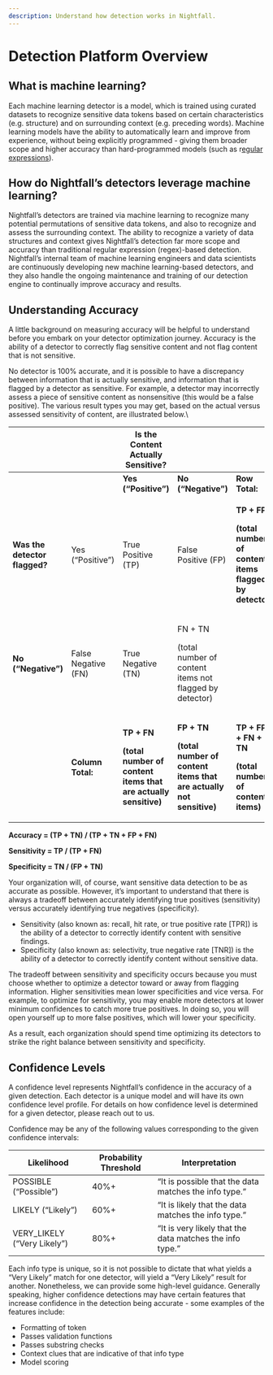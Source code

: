 ```yaml
---
description: Understand how detection works in Nightfall.
---
```


# Detection Platform Overview

## **What is machine learning?**

Each machine learning detector is a model, which is trained using curated datasets to recognize sensitive data tokens based on certain characteristics (e.g. structure) and on surrounding context (e.g. preceding words). Machine learning models have the ability to automatically learn and improve from experience, without being explicitly programmed - giving them broader scope and higher accuracy than hard-programmed models (such as r[egular expressions](faq/regex_library.md)).&#x20;

## **How do Nightfall’s detectors leverage machine learning?**

Nightfall’s detectors are trained via machine learning to recognize many potential permutations of sensitive data tokens, and also to recognize and assess the surrounding context. The ability to recognize a variety of data structures and context gives Nightfall’s detection far more scope and accuracy than traditional regular expression (regex)-based detection. Nightfall’s internal team of machine learning engineers and data scientists are continuously developing new machine learning-based detectors, and they also handle the ongoing maintenance and training of our detection engine to continually improve accuracy and results.

## **Understanding Accuracy**

A little background on measuring accuracy will be helpful to understand before you embark on your detector optimization journey. Accuracy is the ability of a detector to correctly flag sensitive content and not flag content that is not sensitive.&#x20;

No detector is 100% accurate, and it is possible to have a discrepancy between information that is actually sensitive, and information that is flagged by a detector as sensitive. For example, a detector may incorrectly assess a piece of sensitive content as nonsensitive (this would be a false positive). The various result types you may get, based on the actual versus assessed sensitivity of content, are illustrated below.\


|                               |                     | **Is the Content Actually Sensitive?**                                                                                 |                                                                                                                            |                                                                                                                 |
| ----------------------------- | ------------------- | ---------------------------------------------------------------------------------------------------------------------- | -------------------------------------------------------------------------------------------------------------------------- | --------------------------------------------------------------------------------------------------------------- |
|                               |                     | **Yes (“Positive”)**                                                                                                   | **No (“Negative”)**                                                                                                        | **Row Total:**                                                                                                  |
| **Was the detector flagged?** | Yes (“Positive”)    | True Positive (TP)                                                                                                     | False Positive (FP)                                                                                                        | <p><strong>TP + FP</strong> <br></p><p><strong>(total number of content items flagged by detector)</strong></p> |
| **No (“Negative”)**           | False Negative (FN) | True Negative (TN)                                                                                                     | <p>FN + TN<br></p><p>(total number of content items not flagged by detector)</p>                                           |                                                                                                                 |
|                               | **Column Total:**   | <p><strong>TP + FN</strong><br></p><p><strong>(total number of content items that are actually sensitive)</strong></p> | <p><strong>FP + TN</strong><br></p><p><strong>(total number of content items that are actually not sensitive)</strong></p> | <p><strong>TP + FP + FN + TN</strong><br></p><p><strong>(total number of content items)</strong></p>            |

**Accuracy = (TP + TN) / (TP + TN + FP + FN)**

**Sensitivity = TP / (TP + FN)**

**Specificity = TN / (FP + TN)**

Your organization will, of course, want sensitive data detection to be as accurate as possible. However, it’s important to understand that there is always a tradeoff between accurately identifying true positives (sensitivity) versus accurately identifying true negatives (specificity). &#x20;

* Sensitivity (also known as: recall, hit rate, or true positive rate \[TPR]) is the ability of a detector to correctly identify content with sensitive findings.&#x20;
* Specificity (also known as: selectivity, true negative rate \[TNR]) is the ability of a detector to correctly identify content without sensitive data.&#x20;

The tradeoff between sensitivity and specificity occurs because you must choose whether to optimize a detector toward or away from flagging information. Higher sensitivities mean lower specificities and vice versa. For example, to optimize for sensitivity, you may enable more detectors at lower minimum confidences to catch more true positives. In doing so, you will open yourself up to more false positives, which will lower your specificity.&#x20;

As a result, each organization should spend time optimizing its detectors to strike the right balance between sensitivity and specificity.

## **Confidence Levels**

A confidence level represents Nightfall’s confidence in the accuracy of a given detection. Each detector is a unique model and will have its own confidence level profile. For details on how confidence level is determined for a given detector, please reach out to us.

Confidence may be any of the following values corresponding to the given confidence intervals:

| Likelihood                   | Probability Threshold | Interpretation                                           |
| ---------------------------- | --------------------- | -------------------------------------------------------- |
| POSSIBLE (“Possible”)        | 40%+                  | “It is possible that the data matches the info type.”    |
| LIKELY (“Likely”)            | 60%+                  | “It is likely that the data matches the info type.”      |
| VERY\_LIKELY (“Very Likely”) | 80%+                  | “It is very likely that the data matches the info type.” |

Each info type is unique, so it is not possible to dictate that what yields a “Very Likely” match for one detector, will yield a “Very Likely” result for another. Nonetheless, we can provide some high-level guidance. Generally speaking, higher confidence detections may have certain features that increase confidence in the detection being accurate - some examples of the features include:

* Formatting of token
* Passes validation functions
* Passes substring checks
* Context clues that are indicative of that info type
* Model scoring
